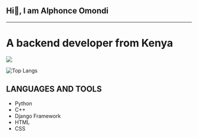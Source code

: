 ## Hi👋, I am Alphonce Omondi 
***
# A backend developer from Kenya
![](https://komarev.com/ghpvc/?username=amcoolalphonce)

![Top Langs](https://github-readme-stats.vercel.app/api/top-langs/?username=amcoolalphonce&hide_progress=true)
## LANGUAGES AND TOOLS
* Python
* C++
* Django Framework
* HTML
* CSS

<!--
**amcoolalphonce/amcoolalphonce** is a ✨ _special_ ✨ repository because its `README.md` (this file) appears on your GitHub profile.

Here are some ideas to get you started:

- 🔭 I’m currently working on ...
- 🌱 I’m currently learning ...
- 👯 I’m looking to collaborate on ...
- 🤔 I’m looking for help with ...
- 💬 Ask me about ...
- 📫 How to reach me: ...
- 😄 Pronouns: ...
- ⚡ Fun fact: ...
-->
